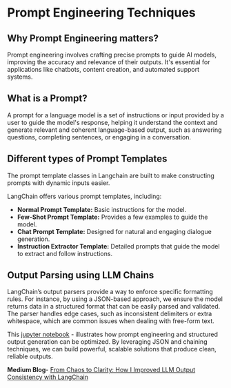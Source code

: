 # Prompt Engineering Techniques

## Why Prompt Engineering matters?
Prompt engineering involves crafting precise prompts to guide AI models, improving the accuracy and relevance of their outputs. It's essential for applications like chatbots, content creation, and automated support systems.

## What is a Prompt?
A prompt for a language model is a set of instructions or input provided by a user to guide the model's response, 
helping it understand the context and generate relevant and coherent language-based output, such as answering questions, completing sentences, or engaging in a conversation.

## Different types of Prompt Templates
The prompt template classes in Langchain are built to make constructing prompts with dynamic inputs easier.

LangChain offers various prompt templates, including:

- **Normal Prompt Template:** Basic instructions for the model.
- **Few-Shot Prompt Template:** Provides a few examples to guide the model.
- **Chat Prompt Template:** Designed for natural and engaging dialogue generation.
- **Instruction Extractor Template:** Detailed prompts that guide the model to extract and follow instructions.

## Output Parsing using LLM Chains
LangChain’s output parsers provide a way to enforce specific formatting rules. For instance, by using a JSON-based approach, we ensure the model returns data in a structured format that can be easily parsed and validated. The parser handles edge cases, such as inconsistent delimiters or extra whitespace, which are common issues when dealing with free-form text.

This [jupyter notebook](https://github.com/Ravjot03/Prompt-Engineering-Techniques/blob/main/OutputParsing_in_LLMChains.ipynb) - illustrates how prompt engineering and structured output generation can be optimized. By leveraging JSON and chaining techniques, we can build powerful, scalable solutions that produce clean, reliable outputs.

__Medium Blog__- [From Chaos to Clarity: How I Improved LLM Output Consistency with LangChain](https://medium.com/@ravjot03/from-chaos-to-clarity-how-i-improved-llm-output-consistency-with-langchain-399ec53613d1)
